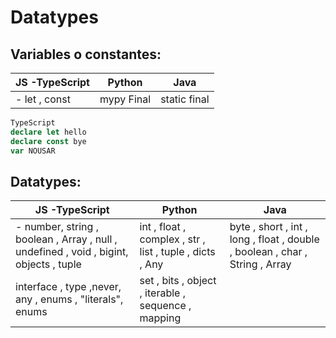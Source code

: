 # Datatypes
## Variables o constantes:
|JS -TypeScript  |Python  |Java  |
|--|--|--|
|- let , const|mypy Final  | static final
 
```ts
TypeScript
declare let hello
declare const bye
var NOUSAR
```
## Datatypes:
|JS -TypeScript  |Python  |Java  |
|--|--|--|
|- number, string , boolean , Array , null , undefined , void , bigint, objects , tuple |int , float , complex , str , list , tuple , dicts , Any| byte , short , int , long , float , double , boolean , char , String , Array |
|interface , type ,never, any , enums , "literals", enums  |set , bits , object , iterable , sequence , mapping |



<!--stackedit_data:
eyJoaXN0b3J5IjpbLTg2NzMyMjY0LDU3NDQ2MTM2MSw5MTgxOT
I4NDQsLTE2MzQ0ODIyMDEsNTA1MDk1OTg5LC05MzYyMzc4MjYs
LTEzMjcxNTE4NDksMTE2NDU2MDQwMSwyMDA1OTI4NDMsLTE3NT
IwODY3NDUsNDAxMjg1MTE1LC03OTAxODk3NzEsLTExNTczMzMx
MjksLTEyMDQ0Mjg2MzksMTYxOTkzNTIzXX0=
-->
